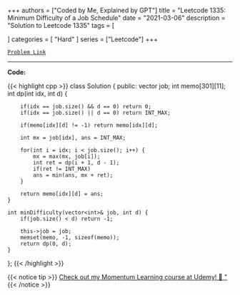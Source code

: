 
+++
authors = ["Coded by Me, Explained by GPT"]
title = "Leetcode 1335: Minimum Difficulty of a Job Schedule"
date = "2021-03-06"
description = "Solution to Leetcode 1335"
tags = [
    
]
categories = [
    "Hard"
]
series = ["Leetcode"]
+++



[`Problem Link`](https://leetcode.com/problems/minimum-difficulty-of-a-job-schedule/description/)

---

**Code:**

{{< highlight cpp >}}
class Solution {
public:
    vector<int> job;
    int memo[301][11];
    int dp(int idx, int d) {

        if(idx == job.size() && d == 0) return 0;
        if(idx == job.size() || d == 0) return INT_MAX;        

        if(memo[idx][d] != -1) return memo[idx][d];

        int mx = job[idx], ans = INT_MAX;

        for(int i = idx; i < job.size(); i++) {
            mx = max(mx, job[i]);
            int ret = dp(i + 1, d - 1);
            if(ret != INT_MAX)
            ans = min(ans, mx + ret);
        }

        return memo[idx][d] = ans;
    }
    
    int minDifficulty(vector<int>& job, int d) {
        if(job.size() < d) return -1;
        
        this->job = job;
        memset(memo, -1, sizeof(memo));
        return dp(0, d);
    }
};
{{< /highlight >}}



{{< notice tip >}}
[Check out my Momentum Learning course at Udemy! 🚀 "](https://www.udemy.com/course/blind-75-the-data-structures-and-algorithms-essentials/)
{{< /notice >}}

